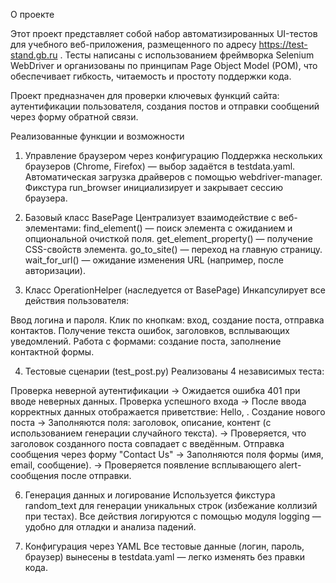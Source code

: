 О проекте

Этот проект представляет собой набор автоматизированных UI-тестов для учебного веб-приложения, размещенного по адресу https://test-stand.gb.ru . Тесты написаны с использованием фреймворка Selenium WebDriver и организованы по принципам Page Object Model (POM), что обеспечивает гибкость, читаемость и простоту поддержки кода.

Проект предназначен для проверки ключевых функций сайта: аутентификации пользователя, создания постов и отправки сообщений через форму обратной связи.

Реализованные функции и возможности

1. Управление браузером через конфигурацию
Поддержка нескольких браузеров (Chrome, Firefox) — выбор задаётся в testdata.yaml.
Автоматическая загрузка драйверов с помощью webdriver-manager.
Фикстура run_browser инициализирует и закрывает сессию браузера.

3. Базовый класс BasePage
Централизует взаимодействие с веб-элементами:
find_element() — поиск элемента с ожиданием и опциональной очисткой поля.
get_element_property() — получение CSS-свойств элемента.
go_to_site() — переход на главную страницу.
wait_for_url() — ожидание изменения URL (например, после авторизации).
4. Класс OperationHelper (наследуется от BasePage)
Инкапсулирует все действия пользователя:

Ввод логина и пароля.
Клик по кнопкам: вход, создание поста, отправка контактов.
Получение текста ошибок, заголовков, всплывающих уведомлений.
Работа с формами: создание поста, заполнение контактной формы.

4. Тестовые сценарии (test_post.py)
Реализованы 4 независимых теста:

Проверка неверной аутентификации
→ Ожидается ошибка 401 при вводе неверных данных.
Проверка успешного входа
→ После ввода корректных данных отображается приветствие: Hello, <username>.
Создание нового поста
→ Заполняются поля: заголовок, описание, контент (с использованием генерации случайного текста).
→ Проверяется, что заголовок созданного поста совпадает с введённым.
Отправка сообщения через форму "Contact Us"
→ Заполняются поля формы (имя, email, сообщение).
→ Проверяется появление всплывающего alert-сообщения после отправки.

6. Генерация данных и логирование
Используется фикстура random_text для генерации уникальных строк (избежание коллизий при тестах).
Все действия логируются с помощью модуля logging — удобно для отладки и анализа падений.

8. Конфигурация через YAML
Все тестовые данные (логин, пароль, браузер) вынесены в testdata.yaml — легко изменять без правки кода.
